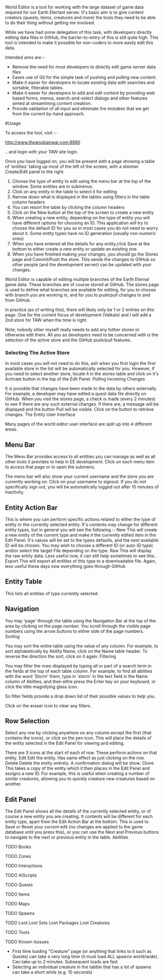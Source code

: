 World Editor is a tool for working with the large dataset of game data required for our Earth Etertanl server. It's basic aim is to give content creators (quests, items, creatures and more) the tools they need to be able to do their thing without getting me involved.

While we have had some delegation of this task, with developers directly editing data files in GitHub, the barrier-to-entry of this is still quite high. This tool is intended to make it possible for non-coders to more easily edit this data.

Intended aims are :-

 * Remove the need for most developers to directly edit game server data files
 * Eases use of Git for the simple task of pushing and pulling new content.
 * Make it easier for developers to locate existing data with searches and sortable, filterable tables.
 * Make it easier for developers to add and edit content by providing web based forms, menus, search-and-select dialogs and other features aimed at streamlining content creatiion.
 * Provide validation of all input and eliminate the mistakes that we get from the current by-hand approach.

#Usage

To access the tool, visit :-

http://www.theanubianwar.com:8880

.. and login with your TAW site login.

Once you have logged on, you will be present with a page showing a table of 'entities' taking up most of the left of the screen, with a slimmer Create/Edit panel to the right.

 1. Choose the type of entity to edit using the menu bar at the top of the window. Some entities are in submenus.
 1. Click on any entity in the table to select it for editing
 1. Narrow down what is displayed in the tables using filters in the table column headers
 1. You can resort the table by clicking the column headers
 1. Click on the New button at the top of the screen to create a new entity
 1. When creating a new entity, depending on the type of entity you will have different options for choosing an ID. This application will try to choose the default ID for you so in most cases you do not need to worry about it. Some entity types have no ID generation (usually non-numeric ones)
 1. When you have entered all the details for any entity,click Save at the bottom to either create a new entity or update an existing one.
 1. When you have finished making your changes, you should go the Stores page and Commit/Push the store. This sends the changes to GitHub so other people (and the development server) can be updated with your changes.

World Editor is capable of editing mulitple branches of the Earth Eternal game data. These branches are of course stored at  GitHub. The stores page is used to define what branches are available for editing, for you to choose with branch you are working in, and for you to push/pull changes to and from GitHub.

In practice (as of writing this), there will likely only be 1 or 2 entries on this page. One for the current focus of development (Valkals) and I will add a 2nd store for TAW when the time is right.

Note, nobody other myself really needs to add any futher stores or otherwise edit them. All you as developers need to be concerned with is the selection of the active store and the GitHub push/pull features.

### Selecting The Active Store

In most cases you will not need to do this, ash when you first login the first available store in the list will be automatically selected for you. However, if you need to select another store, locate it in the stores table and click on it's Activate button in the top of the Edit Panel.
Pulling Incoming Changes

It is possible that changes have been made to the data by others externally. For example, a developer may have edited a quest data file directly on GitHub. When you visit the stores page, a check is made (every 2 minutes) to see if there are any such external changes. If there are, a message will be displayed and the button Pull will be visible. Click on the button to retrieve changes.
The Entity User Interface

Many pages of the world editor user interface are split up into 4 different areas.

## Menu Bar

The Menu Bar provides access to all entities you can manage as well as all other tools it provides to help in EE development. Click on each menu item to access that page or to open the submenu.

The menu bar will also show your current username and the store you are currently working on. Click on your username to signout. If you do not specifically sign out, you will be automatically logged out after 10 minutes of inactivity.

## Entity Action Bar

This is where you can perform specific actions related to either the type of entity or the currently selected entity. It's contents may change for different entity types, but in general you will see the following :-
New 	This will create a new entity of the current type and make it the currently edited item in the Edit Panel. It's values will be set to the types defaults, and the next available ID will be chosen. You may wish to choose a different ID (or auto-ID type) and/or select the target File depending on the type.
Raw 	This will display the raw entity data. Less useful now, it can still help sometimes to see this..
Export 	This will export all entities of this type to a downloadable file. Again, less useful these days now everything goes through GitHub

## Entity Table

This lists all entities of type currently selected.

## Navigation

You may 'page' through the table using the Navigation Bar at the top of the area by clicking on the page number. You scroll through the visible page numbers using the arrow buttons to either side of the page numbers.
Sorting

You may sort the entire table using the value of any column. For example, to sort alphabetically by Ability Name, click on the Name table header. To reverse the direction the sort, click on it again.
Filtering

You may filter the rows displayed by typing all or part of a search term in the fields at the top of each table column. For example, to find all abilities with the word 'Storm' them, type in 'storm' in the text field in the Name column of Abilties, and then eithe press the Enter key on your keyboard, or click the little magnifying glass icon.

So filter fields provide a drop down list of their possible values to help you.

Click on the eraser icon to clear any filters.

## Row Selection

Select any row by clicking anywhere on any column except the first (that contains the icons), or click on the pen icon. This will place the details of the entity selected in the Edit Panel for viewing and editing.

There are 3 icons at the start of each of row. These perform actions on that entity.
Edit 	Edit the entity. Has same effect as just clicking on the row.
Delete 	Delete the entity entirely. A confirmation dialog will be show.
Clone 	This takes a copy of the entity which it then places in the Edit Panel and assigns a new ID. For example, this is useful when creating a number of similar creatures, allowing you to quickly creature new creatures based on another.

## Edit Panel

The Edit Panel shows all the details of the currently selected entity, or of course a new entity you are creating. It contents will be different for each entity type, apart from the Edit Action Bar at the bottom. This is used to Save or Reset your current edit (no changes are applied to the game database until you press this), or you can use the Next and Previous buttons to navigate to the next or previous entity in the table.
Abilities

TODO
Books

TODO
Zones

TODO
Interactions

TODO
AIScripts

TODO
Quests

TODO
Items

TODO
Maps

TODO
Spawns

TODO
Loot
Loot Sets
Loot Packages
Loot Creatures

TODO
Tools

TODO
Known Isssues

 * First time loading "Creature" page (or anything that links to it such as Quests) can take a very long time (it must load ALL spawns world/wide). Can take up to 2 minutes. Subsequent loads are fast
 * Selecting an individual creature in the tabble that has a lot of spawns can take a short while (e.g. 10 seconds)
